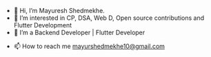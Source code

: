 - 👋 Hi, I’m Mayuresh Shedmekhe.
- 👀 I’m interested in CP, DSA, Web D, Open source contributions and Flutter Development
- 🌱 I’m a Backend Developer | Flutter Developer
<!-- - 💞️ I’m looking to collaborate on ... -->
- 📫 How to reach me mayurshedmekhe10@gmail.com

<!---
shedmekhe/shedmekhe is a ✨ special ✨ repository because its `README.md` (this file) appears on your GitHub profile.
You can click the Preview link to take a look at your changes.
--->
